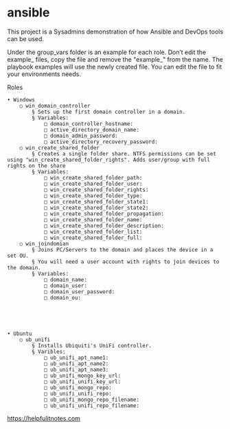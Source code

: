 # ansible


This project is a Sysadmins demonstration of how Ansible and DevOps tools can be used.


Under the group_vars folder is an example for each role. Don’t edit the example_ files, copy the file and remove the "example_" from the name. The playbook examples will use the newly created file. You can edit the file to fit your environments needs.


Roles

	• Windows
		○ win_domain_controller
			§ Sets up the first domain controller in a domain.
			§ Variables: 
				□ domain_controller_hostname: 
				□ active_directory_domain_name: 
				□ domain_admin_password: 
				□ active_directory_recovery_password: 
		○ win_create_shared_folder
			§ Creates a single folder share. NTFS permissions can be set using "win_create_shared_folder_rights". Adds user/group with full rights on the share
			§ Variables: 
				□ win_create_shared_folder_path: 
				□ win_create_shared_folder_user: 
				□ win_create_shared_folder_rights: 
				□ win_create_shared_folder_type: 
				□ win_create_shared_folder_state1: 
				□ win_create_shared_folder_state2: 
				□ win_create_shared_folder_propagation: 
				□ win_create_shared_folder_name: 
				□ win_create_shared_folder_description: 
				□ win_create_shared_folder_list: 
				□ win_create_shared_folder_full: 
		○ win_joindomian
			§ Joins PC/Servers to the domain and places the device in a set OU.
			§ You will need a user account with rights to join devices to the domain. 
			§ Variables: 
				□ domain_name: 
				□ domain_user: 
				□ domain_user_password: 
				□ domain_ou: 
		
			
			
			
			
	• Ubuntu
		○ ub_unifi
			§ Installs Ubiquiti's UniFi controller.
			§ Varibles: 
				□ ub_unifi_apt_name1: 
				□ ub_unifi_apt_name2: 
				□ ub_unifi_apt_name3: 
				□ ub_unifi_mongo_key_url: 
				□ ub_unifi_unifi_key_url: 
				□ ub_unifi_mongo_repo: 
				□ ub_unifi_unifi_repo: 
				□ ub_unifi_mongo_repo_filename: 
				□ ub_unifi_unifi_repo_filename: 

https://helpfulitnotes.com
